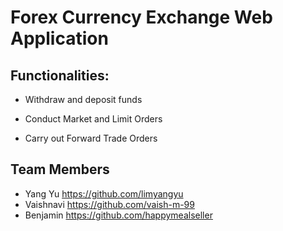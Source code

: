 # Forex Currency Exchange Web Application

## Functionalities:

* Withdraw and deposit funds

* Conduct Market and Limit Orders

* Carry out Forward Trade Orders

## Team Members 
* Yang Yu https://github.com/limyangyu
* Vaishnavi https://github.com/vaish-m-99
* Benjamin https://github.com/happymealseller
